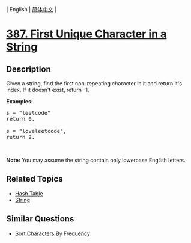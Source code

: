 
| English | [简体中文](README.md) |

# [387. First Unique Character in a String](https://leetcode-cn.com/problems/first-unique-character-in-a-string/)

## Description

<p>Given a string, find the first non-repeating character in it and return it&#39;s index. If it doesn&#39;t exist, return -1.</p>

<p><b>Examples:</b></p>

<pre>
s = &quot;leetcode&quot;
return 0.

s = &quot;loveleetcode&quot;,
return 2.
</pre>

<p>&nbsp;</p>

<p><b>Note:</b> You may assume the string contain only lowercase English letters.</p>


## Related Topics

- [Hash Table](https://leetcode-cn.com/tag/hash-table)
- [String](https://leetcode-cn.com/tag/string)

## Similar Questions

- [Sort Characters By Frequency](../sort-characters-by-frequency/README_EN.md)
